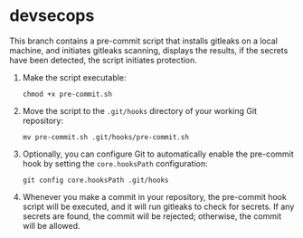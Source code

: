 # devsecops

This branch contains a pre-commit script that installs gitleaks on a local machine, and initiates gitleaks scanning, displays the results, if the secrets have been detected, the script initiates protection.

1. Make the script executable:
   ```
   chmod +x pre-commit.sh
   ```

2. Move the script to the `.git/hooks` directory of your working Git repository:
   ```
   mv pre-commit.sh .git/hooks/pre-commit.sh
   ```

3. Optionally, you can configure Git to automatically enable the pre-commit hook by setting the `core.hooksPath` configuration:
   ```
   git config core.hooksPath .git/hooks
   ```

4. Whenever you make a commit in your repository, the pre-commit hook script will be executed, and it will run gitleaks to check for secrets. If any secrets are found, the commit will be rejected; otherwise, the commit will be allowed.

